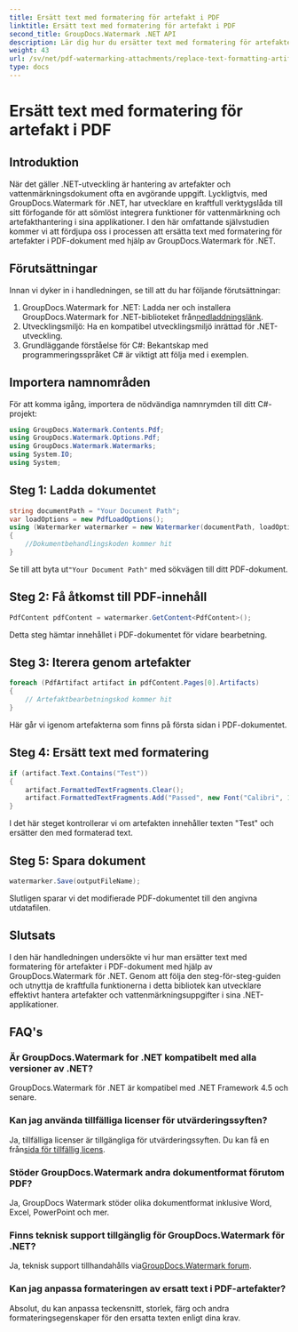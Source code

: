 ```yaml
---
title: Ersätt text med formatering för artefakt i PDF
linktitle: Ersätt text med formatering för artefakt i PDF
second_title: GroupDocs.Watermark .NET API
description: Lär dig hur du ersätter text med formatering för artefakter i PDF-dokument med GroupDocs.Watermark för .NET. Förbättra dokumenthanteringen utan ansträngning.
weight: 43
url: /sv/net/pdf-watermarking-attachments/replace-text-formatting-artifact-pdf/
type: docs
---
```

# Ersätt text med formatering för artefakt i PDF

## Introduktion
När det gäller .NET-utveckling är hantering av artefakter och vattenmärkningsdokument ofta en avgörande uppgift. Lyckligtvis, med GroupDocs.Watermark för .NET, har utvecklare en kraftfull verktygslåda till sitt förfogande för att sömlöst integrera funktioner för vattenmärkning och artefakthantering i sina applikationer. I den här omfattande självstudien kommer vi att fördjupa oss i processen att ersätta text med formatering för artefakter i PDF-dokument med hjälp av GroupDocs.Watermark för .NET.
## Förutsättningar
Innan vi dyker in i handledningen, se till att du har följande förutsättningar:
1.  GroupDocs.Watermark for .NET: Ladda ner och installera GroupDocs.Watermark for .NET-biblioteket från[nedladdningslänk](https://releases.groupdocs.com/Watermark/net/).
2. Utvecklingsmiljö: Ha en kompatibel utvecklingsmiljö inrättad för .NET-utveckling.
3. Grundläggande förståelse för C#: Bekantskap med programmeringsspråket C# är viktigt att följa med i exemplen.

## Importera namnområden
För att komma igång, importera de nödvändiga namnrymden till ditt C#-projekt:
```csharp
using GroupDocs.Watermark.Contents.Pdf;
using GroupDocs.Watermark.Options.Pdf;
using GroupDocs.Watermark.Watermarks;
using System.IO;
using System;
```
## Steg 1: Ladda dokumentet
```csharp
string documentPath = "Your Document Path";
var loadOptions = new PdfLoadOptions();
using (Watermarker watermarker = new Watermarker(documentPath, loadOptions))
{
    //Dokumentbehandlingskoden kommer hit
}
```
 Se till att byta ut`"Your Document Path"` med sökvägen till ditt PDF-dokument.
## Steg 2: Få åtkomst till PDF-innehåll
```csharp
PdfContent pdfContent = watermarker.GetContent<PdfContent>();
```
Detta steg hämtar innehållet i PDF-dokumentet för vidare bearbetning.
## Steg 3: Iterera genom artefakter
```csharp
foreach (PdfArtifact artifact in pdfContent.Pages[0].Artifacts)
{
    // Artefaktbearbetningskod kommer hit
}
```
Här går vi igenom artefakterna som finns på första sidan i PDF-dokumentet.
## Steg 4: Ersätt text med formatering
```csharp
if (artifact.Text.Contains("Test"))
{
    artifact.FormattedTextFragments.Clear();
    artifact.FormattedTextFragments.Add("Passed", new Font("Calibri", 19, FontStyle.Bold), Color.Red, Color.Aqua);
}
```
I det här steget kontrollerar vi om artefakten innehåller texten "Test" och ersätter den med formaterad text.
## Steg 5: Spara dokument
```csharp
watermarker.Save(outputFileName);
```
Slutligen sparar vi det modifierade PDF-dokumentet till den angivna utdatafilen.

## Slutsats
I den här handledningen undersökte vi hur man ersätter text med formatering för artefakter i PDF-dokument med hjälp av GroupDocs.Watermark för .NET. Genom att följa den steg-för-steg-guiden och utnyttja de kraftfulla funktionerna i detta bibliotek kan utvecklare effektivt hantera artefakter och vattenmärkningsuppgifter i sina .NET-applikationer.
## FAQ's
### Är GroupDocs.Watermark for .NET kompatibelt med alla versioner av .NET?
GroupDocs.Watermark för .NET är kompatibel med .NET Framework 4.5 och senare.
### Kan jag använda tillfälliga licenser för utvärderingssyften?
 Ja, tillfälliga licenser är tillgängliga för utvärderingssyften. Du kan få en från[sida för tillfällig licens](https://purchase.groupdocs.com/temporary-license/).
### Stöder GroupDocs.Watermark andra dokumentformat förutom PDF?
Ja, GroupDocs Watermark stöder olika dokumentformat inklusive Word, Excel, PowerPoint och mer.
### Finns teknisk support tillgänglig för GroupDocs.Watermark för .NET?
 Ja, teknisk support tillhandahålls via[GroupDocs.Watermark forum](https://forum.groupdocs.com/c/watermark/19).
### Kan jag anpassa formateringen av ersatt text i PDF-artefakter?
Absolut, du kan anpassa teckensnitt, storlek, färg och andra formateringsegenskaper för den ersatta texten enligt dina krav.